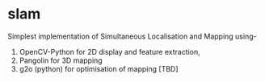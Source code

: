 # slam
Simplest implementation of Simultaneous Localisation and Mapping using-
1.  OpenCV-Python for 2D display and feature extraction,
2.  Pangolin for 3D mapping 
3.  g2o (python) for optimisation of mapping [TBD]
